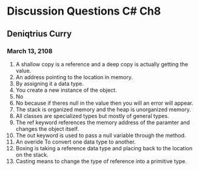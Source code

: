 # Discussion Questions C# Ch8
## Deniqtrius Curry
### March 13, 2108

1. A shallow copy is a reference and a deep copy is actually getting the value.
1. An address pointing to the location in memory.
1. By assigning it a data type.
1. You create a new instance of the object.
1. No
1. No because if theres null in the value then you will an error will appear.
1. The stack is organized memory and the heap is unorganized memory.
1. All classes are specialized types but mostly of general types.
1. The ref keyword references the memory address of the paramter and changes the object itself.
1. The out keyword is used to pass a  null variable through the method.  
1. An overide To convert one data type to another. 
1. Boxing is taking a reference data type and placing back to the location on the stack.
1. Casting means to change the type of reference into a primitive type.  